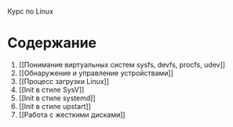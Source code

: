 Курс по Linux

# Содержание
1. [[Понимание виртуальных систем sysfs, devfs, procfs, udev]]
2. [[Обнаружение и управление устройствами]]
3. [[Процесс загрузки Linux]]
4. [[Init в стиле SysV]]
5. [[Init в стиле systemd]]
6. [[Init в стиле upstart]]
7. [[Работа с жесткими дисками]]